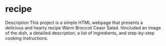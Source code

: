 # recipe
Description
 This project is a simple HTML webpage that presents a delicious and hearty recipe Warm Broccoli
 Ceasr Salad. Itincluded an image of the dish, a detaiiled description, a list of ingredients,
 and step-by-step cooking instructions.